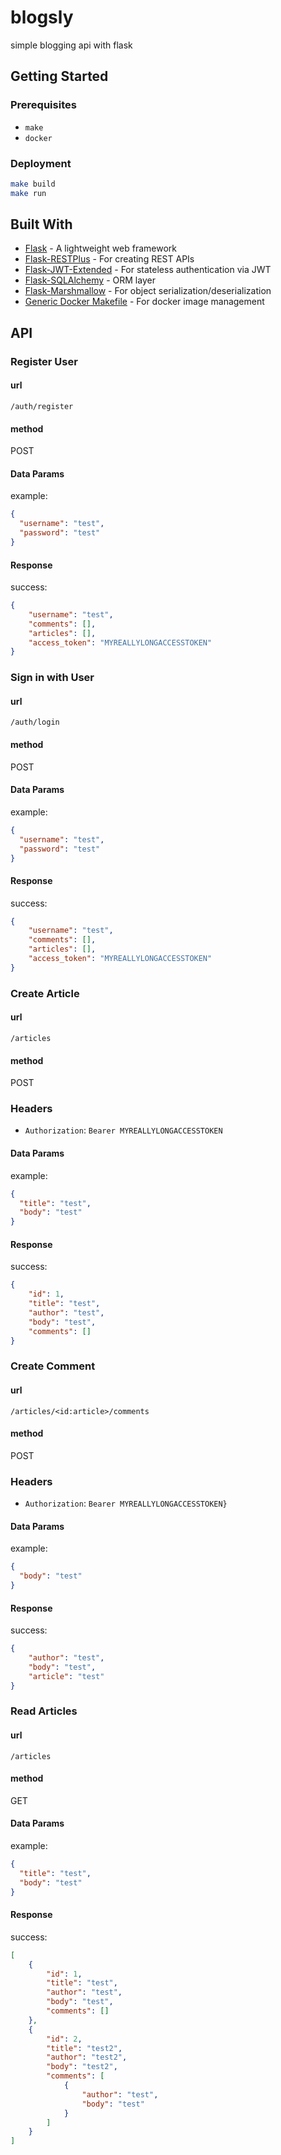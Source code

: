 # blogsly
simple blogging api with flask


## Getting Started

### Prerequisites

- `make`
- `docker`

### Deployment

```bash
make build
make run
```

## Built With
- [Flask](http://flask.pocoo.org/) - A lightweight web framework
- [Flask-RESTPlus](https://flask-restplus.readthedocs.io/en/stable/) - For creating REST APIs
- [Flask-JWT-Extended](https://flask-jwt-extended.readthedocs.io/en/latest/) - For stateless authentication via JWT
- [Flask-SQLAlchemy](http://flask-sqlalchemy.pocoo.org/2.3/) - ORM layer
- [Flask-Marshmallow](https://flask-marshmallow.readthedocs.io/en/latest/) - For object serialization/deserialization
- [Generic Docker Makefile](https://github.com/ekalinin/github-markdown-toc) - For docker image management


## API

### Register User

#### url
`/auth/register`

#### method
POST

#### Data Params
example:
```json
{
  "username": "test",
  "password": "test"
}
```

#### Response
success:
```json
{
    "username": "test",
    "comments": [],
    "articles": [],
    "access_token": "MYREALLYLONGACCESSTOKEN"
}
```

### Sign in with User

#### url
`/auth/login`

#### method
POST

#### Data Params
example:
```json
{
  "username": "test",
  "password": "test"
}
```

#### Response
success:
```json
{
    "username": "test",
    "comments": [],
    "articles": [],
    "access_token": "MYREALLYLONGACCESSTOKEN"
}
```


### Create Article

#### url
`/articles`

#### method
POST

### Headers
- `Authorization`: `Bearer MYREALLYLONGACCESSTOKEN`

#### Data Params
example:
```json
{
  "title": "test",
  "body": "test"
}
```

#### Response
success:
```json
{
    "id": 1,
    "title": "test",
    "author": "test",
    "body": "test",
    "comments": []
}
```

### Create Comment

#### url
`/articles/<id:article>/comments`

#### method
POST

### Headers
- `Authorization`: `Bearer MYREALLYLONGACCESSTOKEN}`

#### Data Params
example:
```json
{
  "body": "test"
}
```

#### Response
success:
```json
{
    "author": "test",
    "body": "test",
    "article": "test"
}
```

### Read Articles

#### url
`/articles`

#### method
GET

#### Data Params
example:
```json
{
  "title": "test",
  "body": "test"
}
```

#### Response
success:
```json
[
    {
        "id": 1,
        "title": "test",
        "author": "test",
        "body": "test",
        "comments": []
    },
    {
        "id": 2,
        "title": "test2",
        "author": "test2",
        "body": "test2",
        "comments": [
            {
                "author": "test",
                "body": "test"
            }
        ]
    }
]
```

